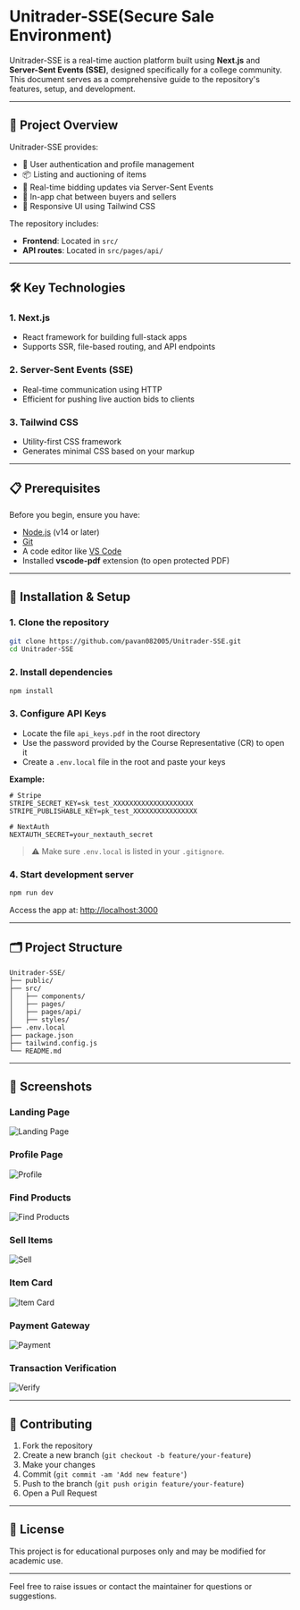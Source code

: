 # Unitrader-SSE(Secure Sale Environment)

Unitrader-SSE is a real-time auction platform built using **Next.js** and **Server-Sent Events (SSE)**, designed specifically for a college community. This document serves as a comprehensive guide to the repository's features, setup, and development.

---

## 🚀 Project Overview

Unitrader-SSE provides:

* 🔐 User authentication and profile management
* 📦 Listing and auctioning of items
* 🔄 Real-time bidding updates via Server-Sent Events
* 💬 In-app chat between buyers and sellers
* 📱 Responsive UI using Tailwind CSS

The repository includes:

* **Frontend**: Located in `src/`
* **API routes**: Located in `src/pages/api/`

---

## 🛠️ Key Technologies

### 1. Next.js

* React framework for building full-stack apps
* Supports SSR, file-based routing, and API endpoints

### 2. Server-Sent Events (SSE)

* Real-time communication using HTTP
* Efficient for pushing live auction bids to clients

### 3. Tailwind CSS

* Utility-first CSS framework
* Generates minimal CSS based on your markup

---

## 📋 Prerequisites

Before you begin, ensure you have:

* [Node.js](https://nodejs.org/) (v14 or later)
* [Git](https://git-scm.com/)
* A code editor like [VS Code](https://code.visualstudio.com/)
* Installed **vscode-pdf** extension (to open protected PDF)

---

## 🔧 Installation & Setup

### 1. Clone the repository

```bash
git clone https://github.com/pavan082005/Unitrader-SSE.git
cd Unitrader-SSE
```

### 2. Install dependencies

```bash
npm install
```

### 3. Configure API Keys

* Locate the file `api_keys.pdf` in the root directory
* Use the password provided by the Course Representative (CR) to open it
* Create a `.env.local` file in the root and paste your keys

**Example:**

```env
# Stripe
STRIPE_SECRET_KEY=sk_test_XXXXXXXXXXXXXXXXXXXX
STRIPE_PUBLISHABLE_KEY=pk_test_XXXXXXXXXXXXXXXX

# NextAuth
NEXTAUTH_SECRET=your_nextauth_secret
```

> ⚠️ Make sure `.env.local` is listed in your `.gitignore`.

### 4. Start development server

```bash
npm run dev
```

Access the app at: [http://localhost:3000](http://localhost:3000)

---

## 🗂️ Project Structure

```
Unitrader-SSE/
├── public/
├── src/
│   ├── components/
│   ├── pages/
│   ├── pages/api/
│   ├── styles/
├── .env.local
├── package.json
├── tailwind.config.js
└── README.md
```

---

## 📸 Screenshots

### Landing Page

![Landing Page](https://github.com/user-attachments/assets/deea63ad-2817-4e3d-9075-d8d464456236)

### Profile Page

![Profile](https://github.com/user-attachments/assets/6ea0a2e2-7e4d-4a14-a228-255356f8af47)

### Find Products

![Find Products](https://github.com/user-attachments/assets/d3e29b0a-de4e-46ba-a9fd-347ae68d5c4b)

### Sell Items

![Sell](https://github.com/user-attachments/assets/25a034d8-7789-42f4-8fa9-b7946d19d213)

### Item Card

![Item Card](https://github.com/user-attachments/assets/26ea937d-2994-4c02-8934-4de480c505a8)

### Payment Gateway

![Payment](https://github.com/user-attachments/assets/caf84371-9564-45a5-bba2-5fec628f0fdb)

### Transaction Verification

![Verify](https://github.com/user-attachments/assets/3bd0174f-c232-4df5-a0d0-51521464f48b)

---

## 🤝 Contributing

1. Fork the repository
2. Create a new branch (`git checkout -b feature/your-feature`)
3. Make your changes
4. Commit (`git commit -am 'Add new feature'`)
5. Push to the branch (`git push origin feature/your-feature`)
6. Open a Pull Request

---

## 📄 License

This project is for educational purposes only and may be modified for academic use.

---

Feel free to raise issues or contact the maintainer for questions or suggestions.
